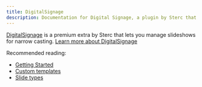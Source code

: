 ```yaml
---
title: DigitalSignage
description: Documentation for Digital Signage, a plugin by Sterc that lets you manage slideshows for narrow casting.
---
```


[DigitalSignage](https://www.modmore.com/digitalsignage/) is a premium extra by Sterc that lets you manage slideshows for narrow casting. [Learn more about DigitalSignage](https://www.modmore.com/digitalsignage/)

Recommended reading:

- [Getting Started](Getting_Started)
- [Custom templates](Custom_Templates)
- [Slide types](Slide_Types)
